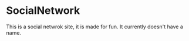 # SocialNetwork
This is a social netwrok site, it is made for fun. It currently doesn't have a name.
